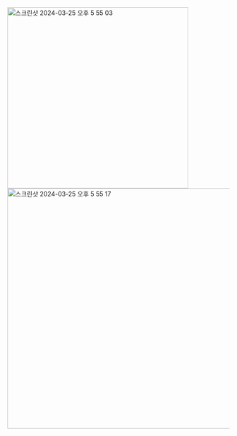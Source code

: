 <img width="410" alt="스크린샷 2024-03-25 오후 5 55 03" src="https://github.com/kea-semicolon/TeamDescription/assets/81403265/19e73898-73d7-400c-82fd-87041c89f3a8">
<img width="544" alt="스크린샷 2024-03-25 오후 5 55 17" src="https://github.com/kea-semicolon/TeamDescription/assets/81403265/51c8b4e3-bfef-4378-9d15-704372520fe6">
